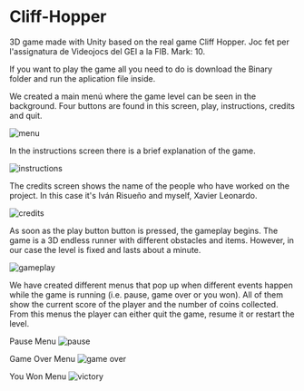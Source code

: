 # Cliff-Hopper
3D game made with Unity based on the real game Cliff Hopper. Joc fet per l'assignatura de Videojocs del GEI a la FIB. Mark: 10.

If you want to play the game all you need to do is download the Binary folder and run the aplication file inside.

We created a main menú where the game level can be seen in the background. Four buttons are found in this screen, play, instructions, credits and quit.

![menu](https://github.com/Xasyo/Cliff-Hopper/assets/93864076/7a1968ac-8757-498b-8f76-78251b3d2cda)


In the instructions screen there is a brief explanation of the game.

![instructions](https://github.com/Xasyo/Cliff-Hopper/assets/93864076/8f7b4da9-918b-49d1-aa6c-7c1bf59515ea)


The credits screen shows the name of the people who have worked on the project. In this case it's Iván Risueño and myself, Xavier Leonardo.

![credits](https://github.com/Xasyo/Cliff-Hopper/assets/93864076/aef5d07a-9c85-4ddd-98ec-e8f392257ec1)


As soon as the play button button is pressed, the gameplay begins. The game is a 3D endless runner with different obstacles and items. However, in our case the level is fixed and lasts about a minute.

![gameplay](https://github.com/Xasyo/Cliff-Hopper/assets/93864076/775e3f5f-b525-41de-9865-f5adc96a3b42)


We have created different menus that pop up when different events happen while the game is running (i.e. pause, game over or you won). All of them show the current score of the player and the number of coins collected. From this menus the player can either quit the game, resume it or restart the level.

Pause Menu
![pause](https://github.com/Xasyo/Cliff-Hopper/assets/93864076/b5aea2e0-29c4-440e-9024-724676c362fc)

Game Over Menu
![game over](https://github.com/Xasyo/Cliff-Hopper/assets/93864076/176557fd-954c-45e7-957f-b60174ee8ee3)

You Won Menu
![victory](https://github.com/Xasyo/Cliff-Hopper/assets/93864076/aacc4877-ccf1-440c-bc5b-4557e77e075d)

